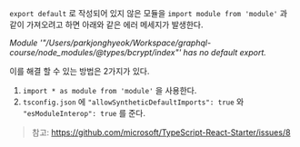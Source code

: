 `export default` 로 작성되어 있지 않은 모듈을 `import module from 'module'` 과 같이 가져오려고 하면 아래와 같은 에러 메세지가 발생한다.

_Module '"/Users/parkjonghyeok/Workspace/graphql-course/node_modules/@types/bcrypt/index"' has no default export._

이를 해결 할 수 있는 방법은 2가지가 있다.

1. `import * as module from 'module'` 을 사용한다.
2. `tsconfig.json` 에 `"allowSyntheticDefaultImports": true` 와 `"esModuleInterop": true` 를 준다.

> 참고: https://github.com/microsoft/TypeScript-React-Starter/issues/8
